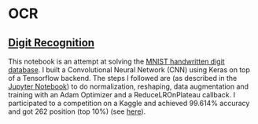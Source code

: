 # OCR

## [Digit Recognition](</Digit Recognition>)

This notebook is an attempt at solving the [MNIST handwritten digit database](http://yann.lecun.com/exdb/mnist/). I built a Convolutional Neural Network (CNN) using Keras on top of a Tensorflow backend. The steps I followed are (as described in the [Jupyter Notebook](</Digit Recognition/Digit Recognition.ipynb>)) to do normalization, reshaping, data augmentation and training with an Adam Optimizer and a ReduceLROnPlateau callback. I participated to a competition on a Kaggle and achieved 99.614% accuracy and got 262 position (top 10%) (see [here](https://www.kaggle.com/c/digit-recognizer)).
